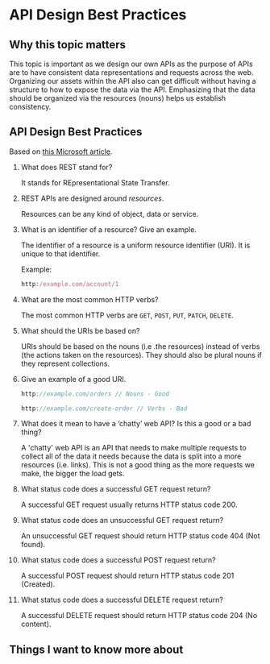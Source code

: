 # API Design Best Practices

## Why this topic matters

This topic is important as we design our own APIs as the purpose of APIs are to have consistent data representations and requests across the web. Organizing our assets within the API also can get difficult without having a structure to how to expose the data via the API. Emphasizing that the data should be organized via the resources (nouns) helps us establish consistency.

## API Design Best Practices

Based on [this Microsoft article](https://learn.microsoft.com/en-us/azure/architecture/best-practices/api-design).

1. What does REST stand for?

    It stands for REpresentational State Transfer.

2. REST APIs are designed around *resources*.

    Resources can be any kind of object, data or service.

3. What is an identifier of a resource? Give an example.

    The identifier of a resource is a uniform resource identifier (URI). It is unique to that identifier.

    Example:

    ```javascript
    http:/example.com/account/1
    ```

4. What are the most common HTTP verbs?

    The most common HTTP verbs are `GET`, `POST`, `PUT`, `PATCH`, `DELETE`.

5. What should the URIs be based on?

    URIs should be based on the nouns (i.e .the resources) instead of verbs (the actions taken on the resources). They should also be plural nouns if they represent collections.

6. Give an example of a good URI.

    ```javascript
    http://example.com/orders // Nouns - Good
    
    http://example.com/create-order // Verbs - Bad
    ``` 

7. What does it mean to have a ‘chatty’ web API? Is this a good or a bad thing?

    A 'chatty' web API is an API that needs to make multiple requests to collect all of the data it needs because the data is split into a more resources (i.e. links). This is not a good thing as the more requests we make, the bigger the load gets.

8. What status code does a successful GET request return?

    A successful GET request usually returns HTTP status code 200.

9. What status code does an unsuccessful GET request return?

    An unsuccessful GET request should return HTTP status code 404 (Not found).

10. What status code does a successful POST request return?

    A successful POST request should return HTTP status code 201 (Created).

11. What status code does a successful DELETE request return?

    A successful DELETE request should return HTTP status code 204 (No content).

## Things I want to know more about